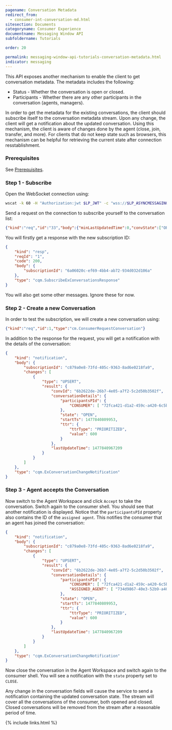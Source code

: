 ```yaml
---
pagename: Conversation Metadata
redirect_from:
  - consumer-int-conversation-md.html
sitesection: Documents
categoryname: Consumer Experience
documentname: Messaging Window API
subfoldername: Tutorials

order: 20

permalink: messaging-window-api-tutorials-conversation-metadata.html
indicator: messaging
---
```


This API exposes another mechanism to enable the client to get conversation metadata. The metadata includes the following:

* Status - Whether the conversation is open or closed.
* Participants - Whether there are any other participants in the conversation (agents, managers).

In order to get the metadata for the existing conversations, the client should subscribe itself to the conversation metadata stream. Upon any change, the client will get a notification about the updated conversation. Using this mechanism, the client is aware of changes done by the agent (close, join, transfer, and more). For clients that do not keep state such as browsers, this mechanism can be helpful for retrieving the current state after connection resstablishment.

### Prerequisites
See [Prerequisites](consumer-int-get-msg.html#prerequisites).

### Step 1 - Subscribe

Open the WebSocket connection using:

```sh
wscat -k 60 -H "Authorization:jwt $LP_JWT" -c "wss://$LP_ASYNCMESSAGINGENT/ws_api/account/$LP_ACCOUNT/messaging/consumer?v=3"
```

Send a request on the connection to subscribe yourself to the conversation list:

```json
{"kind":"req","id":"33","body":{"minLastUpdatedTime":0,"convState":["OPEN","CLOSE"]},"type":"cqm.SubscribeExConversations"    }
```

You will firstly get a response with the new subscription ID:

```json
{
	"kind": "resp",
	"reqId": "1",
	"code": 200,
	"body": {
		"subscriptionId": "6a06020c-ef69-4bb4-ab72-934d032d106a"
	},
	"type": "cqm.SubscribeExConversationsResponse"
}
```

You will also get some other messages. Ignore these for now.

### Step 2 - Create a new Conversation

In order to test the subscription, we will create a new conversation using:


```json
{"kind":"req","id":1,"type":"cm.ConsumerRequestConversation"}
```

In addition to the response for the request, you will get a notification with the details of the conversation:

```json
{
	"kind": "notification",
	"body": {
		"subscriptionId": "c879a0e8-73fd-405c-9363-8ad6e0218fa9",
		"changes": [
			{
				"type": "UPSERT",
				"result": {
					"convId": "6b2622de-26b7-4e05-a7f2-5c2d50b3502f",
					"conversationDetails": {
						"participantsPId": {
							"CONSUMER": [ "72fca421-d1a2-459c-a420-6c5b1f3e75b0" ]
						},
						"state": "OPEN",
						"startTs": 1477840809953,
						"ttr": {
							"ttrType": "PRIORITIZED",
							"value": 600
						}
					},
					"lastUpdateTime": 1477840967209
				}
			}
		]
	},
	"type": "cqm.ExConversationChangeNotification"
}
```

### Step 3 - Agent accepts the Conversation

Now switch to the Agent Workspace and click ``Accept`` to take the conversation. Switch again to the consumer shell. You should see that another notification is displayed. Notice that the ``participantsPId`` property also contains the ID of the ``assigned agent``. This notifies the consumer that an agent has joined the conversation:

```json
{
	"kind": "notification",
	"body": {
		"subscriptionId": "c879a0e8-73fd-405c-9363-8ad6e0218fa9",
		"changes": [
			{
				"type": "UPSERT",
				"result": {
					"convId": "6b2622de-26b7-4e05-a7f2-5c2d50b3502f",
					"conversationDetails": {
						"participantsPId": {
							"CONSUMER": [ "72fca421-d1a2-459c-a420-6c5b1f3e75b0" ],
							"ASSIGNED_AGENT": [	"734d9867-40e3-52b9-a401-07e877676d64" ]
						},
						"state": "OPEN",
						"startTs": 1477840809953,
						"ttr": {
							"ttrType": "PRIORITIZED",
							"value": 600
						}
					},
					"lastUpdateTime": 1477840967209
				}
			}
		]
	},
	"type": "cqm.ExConversationChangeNotification"
}
```

Now close the conversation in the Agent Workspace and switch again to the consumer shell. You will see a notification with the ``state`` property set to ``CLOSE``.

Any change in the conversation fields will cause the service to send a notification containing the updated conversation state. The stream will cover all the conversations of the consumer, both opened and closed. Closed conversations will be removed from the stream after a reasonable period of time.

{% include links.html %}
